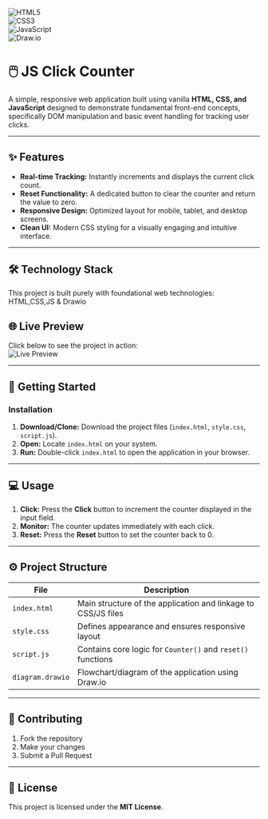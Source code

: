![HTML5](https://img.shields.io/badge/HTML5-E34F26?style=for-the-badge&logo=html5&logoColor=white)  
![CSS3](https://img.shields.io/badge/CSS3-1572B6?style=for-the-badge&logo=css3&logoColor=white)  
![JavaScript](https://img.shields.io/badge/JavaScript-F7DF1E?style=for-the-badge&logo=javascript&logoColor=black)  
![Draw.io](https://img.shields.io/badge/Draw.io-FF7F00?style=for-the-badge&logo=draw.io&logoColor=white)

# 🖱️ JS Click Counter
A simple, responsive web application built using vanilla **HTML, CSS, and JavaScript** designed to demonstrate fundamental front-end concepts, specifically DOM manipulation and basic event handling for tracking user clicks.

---

## ✨ Features
- **Real-time Tracking:** Instantly increments and displays the current click count.  
- **Reset Functionality:** A dedicated button to clear the counter and return the value to zero.  
- **Responsive Design:** Optimized layout for mobile, tablet, and desktop screens.  
- **Clean UI:** Modern CSS styling for a visually engaging and intuitive interface.  

---

## 🛠️ Technology Stack
This project is built purely with foundational web technologies: HTML,CSS,JS & Drawio 



## 🌐 Live Preview
Click below to see the project in action:  
![Live Preview]()

---

## 🚀 Getting Started


### Installation
1. **Download/Clone:** Download the project files (`index.html`, `style.css`, `script.js`).  
2. **Open:** Locate `index.html` on your system.  
3. **Run:** Double-click `index.html` to open the application in your browser.  

---

## 💻 Usage
1. **Click:** Press the **Click** button to increment the counter displayed in the input field.  
2. **Monitor:** The counter updates immediately with each click.  
3. **Reset:** Press the **Reset** button to set the counter back to 0.  

---

## ⚙️ Project Structure

| File        | Description |
|------------|-------------|
| `index.html` | Main structure of the application and linkage to CSS/JS files |
| `style.css` | Defines appearance and ensures responsive layout |
| `script.js` | Contains core logic for `Counter()` and `reset()` functions |
| `diagram.drawio`  | Flowchart/diagram of the application using Draw.io |

---

## 🤝 Contributing
1. Fork the repository  
2. Make your changes  
3. Submit a Pull Request  

---

## 📜 License
This project is licensed under the **MIT License**.
